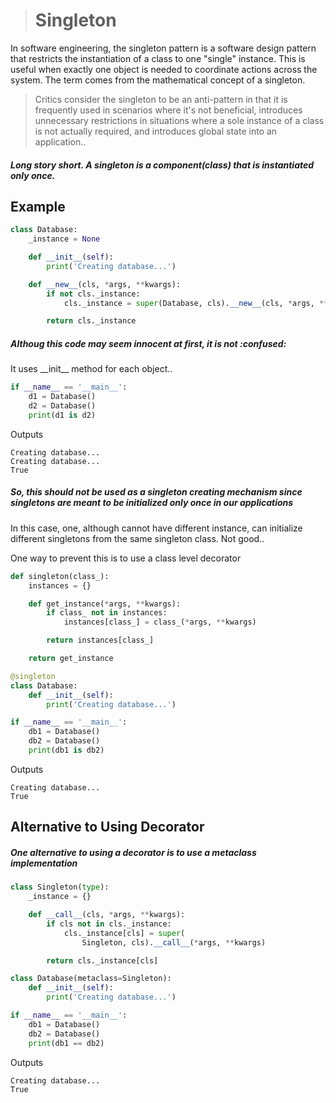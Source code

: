 ><h1>Singleton</h1>

In software engineering, the singleton pattern is a software design pattern that restricts the instantiation of a class to one "single" instance.
This is useful when exactly one object is needed to coordinate actions across the system. The term comes from the mathematical concept of a singleton.

>Critics consider the singleton to be an anti-pattern in that it is frequently used in scenarios where it's not beneficial, introduces unnecessary restrictions in situations where a sole instance of a class is not actually required, and introduces global state into an application..

<h5>Long story short. A singleton is a component(class) that is instantiated only once.</h5>

<h2>Example</h2>

```python
class Database:
    _instance = None

    def __init__(self):
        print('Creating database...')

    def __new__(cls, *args, **kwargs):
        if not cls._instance:
            cls._instance = super(Database, cls).__new__(cls, *args, **kwargs)

        return cls._instance
```

<h5>Althoug this code may seem innocent at first, it is not :confused:</h5> It uses __init__ method for each object..

```python
if __name__ == '__main__':
    d1 = Database()
    d2 = Database()
    print(d1 is d2)
```

Outputs 

```
Creating database...
Creating database...
True
```
<h5>So, this should not be used as a singleton creating mechanism since singletons are meant to be initialized only once in our applications</h5>

In this case, one, although cannot have different instance, can initialize different singletons from the same singleton class. Not good..

One way to prevent this is to use a class level decorator

```python
def singleton(class_):
    instances = {}

    def get_instance(*args, **kwargs):
        if class_ not in instances:
            instances[class_] = class_(*args, **kwargs)

        return instances[class_]

    return get_instance
```

```python
@singleton
class Database:
    def __init__(self):
        print('Creating database...')
```

```python
if __name__ == '__main__':
    db1 = Database()
    db2 = Database()
    print(db1 is db2)
```

Outputs

```
Creating database...
True
```
<h2>Alternative to Using Decorator</h2>

<h5>One alternative to using a decorator is to use a metaclass implementation</h5>

```python
class Singleton(type):
    _instance = {}

    def __call__(cls, *args, **kwargs):
        if cls not in cls._instance:
            cls._instance[cls] = super(
                Singleton, cls).__call__(*args, **kwargs)

        return cls._instance[cls]
```

```python
class Database(metaclass=Singleton):
    def __init__(self):
        print('Creating database...')
```

```python
if __name__ == '__main__':
    db1 = Database()
    db2 = Database()
    print(db1 == db2)
```

Outputs

```
Creating database...
True
```
